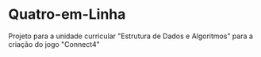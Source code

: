 # Quatro-em-Linha
Projeto para a unidade curricular "Estrutura de Dados e Algoritmos" para a criação do jogo "Connect4"
